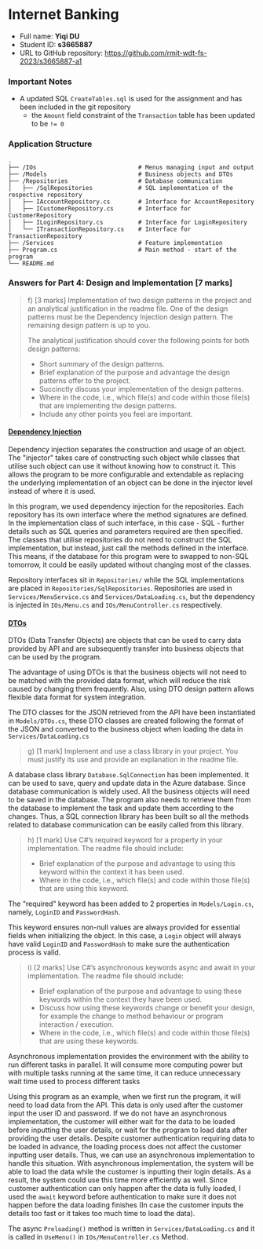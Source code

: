 Internet Banking
================

- Full name: **Yiqi DU**
- Student ID: **s3665887**
- URL to GitHub repository: https://github.com/rmit-wdt-fs-2023/s3665887-a1

### Important Notes

- A updated SQL `CreateTables.sql` is used for the assignment and has been included in the git repository
    - the `Amount` field constraint of the `Transaction` table has been updated to be `!= 0`

### Application Structure

    .
    ├── /IOs                             # Menus managing input and output
    ├── /Models                          # Business objects and DTOs
    ├── /Repositories                    # Database communication
    │   ├── /SqlRepositories             # SQL implementation of the respective repository
    │   ├── IAccountRepository.cs        # Interface for AccountRepository 
    │   ├── ICustomerRepository.cs       # Interface for CustomerRepository 
    │   ├── ILoginRepository.cs          # Interface for LoginRepository 
    │   └── ITransactionRepository.cs    # Interface for TransactionRepository
    ├── /Services                        # Feature implementation
    ├── Program.cs                       # Main method - start of the program
    └── README.md

### Answers for Part 4: Design and Implementation [7 marks]

> f)  [3  marks]  Implementation of two design patterns in the project and an analytical
> justification in the readme file. One of the design patterns must be the Dependency
> Injection design pattern. The remaining design pattern is up to you.
>
> The analytical justification should cover the following points for both design patterns:
>
> - Short summary of the design patterns.
> - Brief explanation of the purpose and advantage the design patterns offer to the project.
> - Succinctly discuss your implementation of the design patterns.
> - Where in the code, i.e., which file(s)  and code within those file(s)  that are implementing the design patterns.
> - Include any other points you feel are important.

#### <u>Dependency Injection</u>

Dependency injection separates the construction and usage of an object. The "injector" takes care of constructing such
object while classes that utilise such object can use it without knowing how to construct it. This allows the program
to be more configurable and extendable as replacing the underlying implementation of an object can be done in the
injector level instead of where it is used.

In this program, we used dependency injection for the repositories. Each repository has its own interface where the
method signatures are defined. In the implementation class of such interface, in this case - SQL - further details such
as SQL queries and parameters required are then specified. The classes that utilise repositories do not need to
construct the SQL implementation, but instead, just call the methods defined in the interface. This means, if the
database for this program were to swapped to non-SQL tomorrow, it could be easily updated without changing most of the
classes.

Repository interfaces sit in `Repositories/` while the SQL implementations are placed in `Repositories/SqlRepositories`.
Repositories are used in `Services/MenuService.cs` and `Services/DataLoading.cs`, but the dependency is injected in
`IOs/Menu.cs` and `IOs/MenuController.cs` respectively.

#### <u>DTOs</u>

DTOs (Data Transfer Objects) are objects that can be used to carry data provided by API and are subsequently transfer
into business objects that can be used by the program.

The advantage of using DTOs is that the business objects will not need to be matched with the provided data format,
which will reduce the risk caused by changing them frequently. Also, using DTO design pattern allows flexible data
format for system integration.

The DTO classes for the JSON retrieved from the API have been instantiated in `Models/DTOs.cs`, these DTO classes are
created following the format of the JSON and converted to the business object when loading the data
in  `Services/DataLoading.cs`


> g) [1 mark] Implement and use a class library in your project. You must justify its use and
> provide an explanation in the readme file.

A database class library `Database.SqlConnection` has been implemented. It can be used to save, query and update data in
the Azure database. Since database communication is widely used. All the business objects will need to be saved in the
database. The program also needs to retrieve them from the database to implement the task and update them according to
the changes. Thus, a SQL connection library has been built so all the methods related to database communication can be
easily called from this library.

> h) [1 mark] Use C#’s required keyword for a property in your implementation. The readme
> file should include:
>
> - Brief explanation of the purpose and advantage to using this keyword within the
    context it has been used.
> - Where in the code, i.e., which file(s) and code within those file(s) that are using
    this keyword.

The "required" keyword has been added to 2 properties in `Models/Login.cs`, namely, `LoginID` and `PasswordHash`.

This keyword ensures non-null values are always provided for essential fields when initializing the object. In this
case, a `Login` object will always have valid `LoginID` and `PasswordHash` to make sure the authentication process is
valid.


> i)  [2  marks]  Use C#’s asynchronous keywords async and await in your implementation.
> The readme file should include:
>
> - Brief explanation of the purpose and advantage to using these keywords within
    the context they have been used.
> - Discuss how using these keywords change or benefit your design, for example
    the change to method behaviour or program interaction / execution.
> - Where in the code, i.e., which file(s) and code within those file(s) that are using
    these keywords.

Asynchronous implementation provides the environment with the ability to run different tasks in parallel. It will
consume more computing power but with multiple tasks running at the same time, it can reduce unnecessary wait time
used to process different tasks

Using this program as an example, when we first run the program, it will need to load data from the API. This data is
only used after the customer input the user ID and password. If we do not have an asynchronous implementation, the
customer will either wait for the data to be loaded before inputting the user details, or wait for the program to load
data after providing the user details. Despite customer authentication requiring data to be loaded in advance, the
loading process does not affect the customer inputting user details. Thus, we can use an asynchronous implementation
to handle this situation. With asynchronous implementation, the system will be able to load the data while the
customer is inputting their login details. As a result, the system could use this time more efficiently as well. Since
customer authentication can only happen after the data is fully loaded, I used the `await` keyword before
authentication to make sure it does not happen before the data loading finishes (In case the customer inputs the
details too fast or it takes too much time to load the data).

The async `Preloading()` method is written in `Services/DataLoading.cs` and it is called in `UseMenu()`
in `IOs/MenuController.cs` Method.
